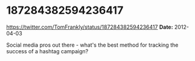 # 187284382594236417
https://twitter.com/TomFrankly/status/187284382594236417
**Date:** 2012-04-03

Social media pros out there - what's the best method for tracking the success of a hashtag campaign?
